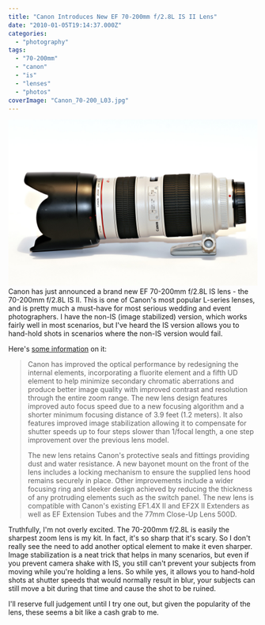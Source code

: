 ```yaml
---
title: "Canon Introduces New EF 70-200mm f/2.8L IS II Lens"
date: "2010-01-05T19:14:37.000Z"
categories: 
  - "photography"
tags: 
  - "70-200mm"
  - "canon"
  - "is"
  - "lenses"
  - "photos"
coverImage: "Canon_70-200_L03.jpg"
---
```


![](images/Canon_70-200_L03.jpg)Canon has just announced a brand new EF 70-200mm f/2.8L IS lens - the 70-200mm f/2.8L IS II. This is one of Canon's most popular L-series lenses, and is pretty much a must-have for most serious wedding and event photographers. I have the non-IS (image stabilized) version, which works fairly well in most scenarios, but I've heard the IS version allows you to hand-hold shots in scenarios where the non-IS version would fail.

Here's [some information](http://www.digitalcamerareview.com/default.asp?newsID=4195) on it:

> Canon has improved the optical performance by redesigning the internal elements, incorporating a fluorite element and a fifth UD element to help minimize secondary chromatic aberrations and produce better image quality with improved contrast and resolution through the entire zoom range. The new lens design features improved auto focus speed due to a new focusing algorithm and a shorter minimum focusing distance of 3.9 feet (1.2 meters). It also features improved image stabilization allowing it to compensate for shutter speeds up to four steps slower than 1/focal length, a one step improvement over the previous lens model.
> 
> The new lens retains Canon's protective seals and fittings providing dust and water resistance. A new bayonet mount on the front of the lens includes a locking mechanism to ensure the supplied lens hood remains securely in place. Other improvements include a wider focusing ring and sleeker design achieved by reducing the thickness of any protruding elements such as the switch panel. The new lens is compatible with Canon's existing EF1.4X II and EF2X II Extenders as well as EF Extension Tubes and the 77mm Close-Up Lens 500D.

Truthfully, I'm not overly excited. The 70-200mm f/2.8L is easily the sharpest zoom lens is my kit. In fact, it's so sharp that it's scary. So I don't really see the need to add another optical element to make it even sharper. Image stabilization is a neat trick that helps in many scenarios, but even if you prevent camera shake with IS, you still can't prevent your subjects from moving while you're holding a lens. So while yes, it allows you to hand-hold shots at shutter speeds that would normally result in blur, your subjects can still move a bit during that time and cause the shot to be ruined.

I'll reserve full judgement until I try one out, but given the popularity of the lens, these seems a bit like a cash grab to me.
